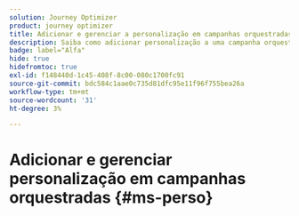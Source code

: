 ```yaml
---
solution: Journey Optimizer
product: journey optimizer
title: Adicionar e gerenciar a personalização em campanhas orquestradas com o Journey Optimizer
description: Saiba como adicionar personalização a uma campanha orquestrada com o Adobe Journey Optimizer
badge: label="Alfa"
hide: true
hidefromtoc: true
exl-id: f148440d-1c45-408f-8c00-080c1700fc91
source-git-commit: bdc584c1aae0c735d81dfc95e11f96f755bea26a
workflow-type: tm+mt
source-wordcount: '31'
ht-degree: 3%

---
```


# Adicionar e gerenciar personalização em campanhas orquestradas {#ms-perso}
